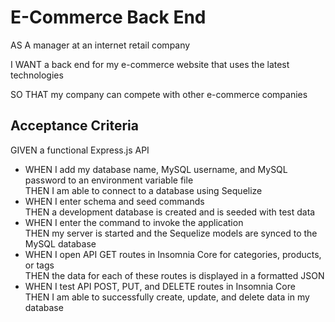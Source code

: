 # E-Commerce Back End

AS A manager at an internet retail company

I WANT a back end for my e-commerce website that uses the latest technologies

SO THAT my company can compete with other e-commerce companies

## Acceptance Criteria

GIVEN a functional Express.js API
* WHEN I add my database name, MySQL username, and MySQL password to an environment variable file<br>
THEN I am able to connect to a database using Sequelize
* WHEN I enter schema and seed commands<br>
THEN a development database is created and is seeded with test data
* WHEN I enter the command to invoke the application<br>
THEN my server is started and the Sequelize models are synced to the MySQL database
* WHEN I open API GET routes in Insomnia Core for categories, products, or tags<br>
THEN the data for each of these routes is displayed in a formatted JSON
* WHEN I test API POST, PUT, and DELETE routes in Insomnia Core<br>
THEN I am able to successfully create, update, and delete data in my database